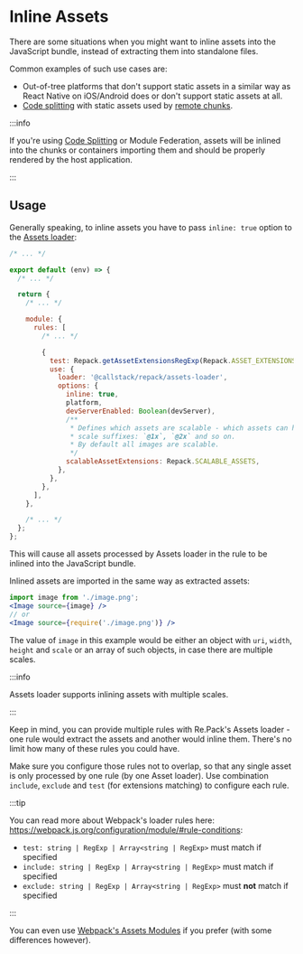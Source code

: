 # Inline Assets

There are some situations when you might want to inline assets into the JavaScript bundle, instead of extracting them into standalone files.

Common examples of such use cases are:
- Out-of-tree platforms that don't support static assets in a similar way as React Native on iOS/Android does or don't support static assets at all.
- [Code splitting](../../code-splitting/usage) with static assets used by [remote chunks](../../code-splitting/glossary#remote-chunks).

:::info

If you're using [Code Splitting](../../code-splitting/concepts) or Module Federation, assets will be inlined into the chunks or containers
importing them and should be properly rendered by the host application.

:::

## Usage

Generally speaking, to inline assets you have to pass `inline: true` option to the [Assets loader](../loader/../loaders/assets-loader):

```js
/* ... */

export default (env) => {
  /* ... */

  return {
    /* ... */

    module: {
      rules: [
        /* ... */

        {
          test: Repack.getAssetExtensionsRegExp(Repack.ASSET_EXTENSIONS),
          use: {
            loader: '@callstack/repack/assets-loader',
            options: {
              inline: true,
              platform,
              devServerEnabled: Boolean(devServer),
              /**
               * Defines which assets are scalable - which assets can have
               * scale suffixes: `@1x`, `@2x` and so on.
               * By default all images are scalable.
               */
              scalableAssetExtensions: Repack.SCALABLE_ASSETS,
            },
          },
        },
      ],
    },

    /* ... */
  };
};
```

This will cause all assets processed by Assets loader in the rule to be inlined into the JavaScript bundle.

Inlined assets are imported in the same way as extracted assets:

```jsx
import image from './image.png';
<Image source={image} />
// or
<Image source={require('./image.png')} />
```

The value of `image` in this example would be either an object with `uri`, `width`, `height` and `scale` or an array of such objects, in case there are multiple scales.

:::info

Assets loader supports inlining assets with multiple scales.

:::

Keep in mind, you can provide multiple rules with Re.Pack's Assets loader - one rule would extract the assets and another would inline them. There's no limit how many of these rules you could have.

Make sure you configure those rules not to overlap, so that any single asset is only processed by one rule (by one Asset loader).
Use combination `include`, `exclude` and `test` (for extensions matching) to configure each rule.

:::tip

You can read more about Webpack's loader rules here: https://webpack.js.org/configuration/module/#rule-conditions:

- `test: string | RegExp | Array<string | RegExp>` must match if specified
- `include: string | RegExp | Array<string | RegExp>` must match if specified
- `exclude: string | RegExp | Array<string | RegExp>` must __not__ match if specified

:::


You can even use [Webpack's Assets Modules](https://webpack.js.org/guides/asset-modules/) if you prefer (with some differences however).
